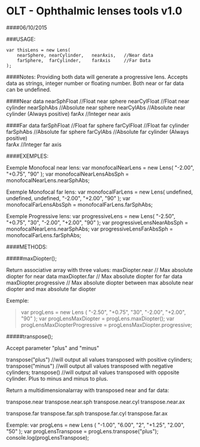 # OLT - Ophthalmic lenses tools v1.0
####06/10/2015

###USAGE:

    var thisLens = new Lens(
        nearSphere, nearCylinder,   nearAxis,   //Near data
        farSphere,  farCylinder,    farAxis     //Far Data
    );

####Notes: 
Providing both data will generate a progressive lens.
Accepts data as strings, integer number or floating number.
Both near or far data can be undefined.
   
####Near data
	nearSphFloat    //Float near sphere
	nearCylFloat    //Float near cylinder
	nearSphAbs      //Absolute near sphere
	nearCylAbs      //Absolute near cylinder (Always positive)
	farAx           //Integer near axis

####Far data
	farSphFloat     //Float far sphere
	farCylFloat     //Float far cylinder
	farSphAbs       //Absolute far sphere
	farCylAbs       //Absolute far cylinder (Always positive)      
	farAx           //Integer far axis

####EXEMPLES:

Exemple Monofocal near lens:
    var monofocalNearLens = new Lens(
        "-2.00", "+0.75", "90"
    );
    var monofocalNearLensAbsSph = monofocalNearLens.nearSphAbs;

Exemple Monofocal far lens:
    var monofocalFarLens = new Lens(
        undefined,  undefined,  undefined,
        "-2.00",    "+2.00",    "90"
    );
    var monofocalFarLensAbsSph = monofocalFarLens.farSphAbs;

Exemple Progressive lens:
    var progressiveLens = new Lens(
        "-2.50", "+0.75", "30",
        "-2.00", "+2.00", "90"
    );
    var progressiveLensNearAbsSph = monofocalNearLens.nearSphAbs;
    var progressiveLensFarAbsSph  = monofocalFarLens.farSphAbs;

####METHODS:

#####maxDiopter();

Return associative array with three values:
maxDiopter.near         // Max absolute diopter for near data
maxDiopter.far          // Max absolute diopter for far data
maxDiopter.progressive  // Max absolute diopter between max absolute near diopter and max absolute far diopter
        
Exemple:
>var progLens = new Lens (
>	"-2.50", "+0.75", "30",
>	"-2.00", "+2.00", "90"
>);
>var progLensMaxDiopter = progLens.maxDiopter();
>var progLensMaxDiopterProgressive = progLensMaxDiopter.progressive;
    
	
#####transpose();

Accept parameter "plus" and "minus"

transpose("plus")   //will output all values transposed with positive cylinders;
transpose("minus")  //will output all values transposed with negative cylinders;
transpose()         //will output all values transposed with opposite cylinder. Plus to minus and minus to plus.

Return a multidimensionalarray with transposed near and far data:

transpose.near
	transpose.near.sph
	transpose.near.cyl
	transpose.near.ax

transpose.far
	transpose.far.sph
	transpose.far.cyl
	transpose.far.ax

Exemple:
	var progLens = new Lens (
		"-1.00", "6.00", "2",
		"+1.25", "2.00", "50"
	);
	var progLensTranspose = progLens.transpose("plus");
	console.log(progLensTranspose);